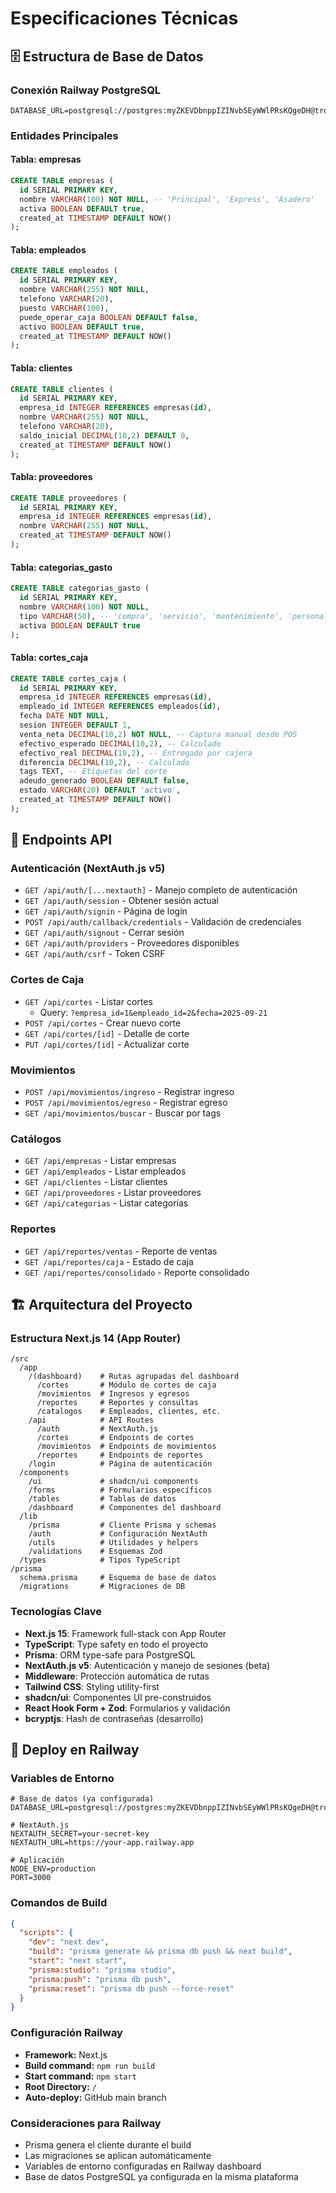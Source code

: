 # Especificaciones Técnicas

## 🗄️ Estructura de Base de Datos

### Conexión Railway PostgreSQL
```env
DATABASE_URL=postgresql://postgres:myZKEVDbnppIZINvbSEyWWlPRsKQgeDH@trolley.proxy.rlwy.net:31671/ballesteros
```

### Entidades Principales

#### Tabla: empresas
```sql
CREATE TABLE empresas (
  id SERIAL PRIMARY KEY,
  nombre VARCHAR(100) NOT NULL, -- 'Principal', 'Express', 'Asadero'
  activa BOOLEAN DEFAULT true,
  created_at TIMESTAMP DEFAULT NOW()
);
```

#### Tabla: empleados
```sql
CREATE TABLE empleados (
  id SERIAL PRIMARY KEY,
  nombre VARCHAR(255) NOT NULL,
  telefono VARCHAR(20),
  puesto VARCHAR(100),
  puede_operar_caja BOOLEAN DEFAULT false,
  activo BOOLEAN DEFAULT true,
  created_at TIMESTAMP DEFAULT NOW()
);
```

#### Tabla: clientes
```sql
CREATE TABLE clientes (
  id SERIAL PRIMARY KEY,
  empresa_id INTEGER REFERENCES empresas(id),
  nombre VARCHAR(255) NOT NULL,
  telefono VARCHAR(20),
  saldo_inicial DECIMAL(10,2) DEFAULT 0,
  created_at TIMESTAMP DEFAULT NOW()
);
```

#### Tabla: proveedores
```sql
CREATE TABLE proveedores (
  id SERIAL PRIMARY KEY,
  empresa_id INTEGER REFERENCES empresas(id),
  nombre VARCHAR(255) NOT NULL,
  created_at TIMESTAMP DEFAULT NOW()
);
```

#### Tabla: categorias_gasto
```sql
CREATE TABLE categorias_gasto (
  id SERIAL PRIMARY KEY,
  nombre VARCHAR(100) NOT NULL,
  tipo VARCHAR(50), -- 'compra', 'servicio', 'mantenimiento', 'personal', 'otros'
  activa BOOLEAN DEFAULT true
);
```

#### Tabla: cortes_caja
```sql
CREATE TABLE cortes_caja (
  id SERIAL PRIMARY KEY,
  empresa_id INTEGER REFERENCES empresas(id),
  empleado_id INTEGER REFERENCES empleados(id),
  fecha DATE NOT NULL,
  sesion INTEGER DEFAULT 1,
  venta_neta DECIMAL(10,2) NOT NULL, -- Captura manual desde POS
  efectivo_esperado DECIMAL(10,2), -- Calculado
  efectivo_real DECIMAL(10,2), -- Entregado por cajera
  diferencia DECIMAL(10,2), -- Calculado
  tags TEXT, -- Etiquetas del corte
  adeudo_generado BOOLEAN DEFAULT false,
  estado VARCHAR(20) DEFAULT 'activo',
  created_at TIMESTAMP DEFAULT NOW()
);
```

## 🔌 Endpoints API

### Autenticación (NextAuth.js v5)
- `GET /api/auth/[...nextauth]` - Manejo completo de autenticación
- `GET /api/auth/session` - Obtener sesión actual
- `GET /api/auth/signin` - Página de login
- `POST /api/auth/callback/credentials` - Validación de credenciales
- `GET /api/auth/signout` - Cerrar sesión
- `GET /api/auth/providers` - Proveedores disponibles
- `GET /api/auth/csrf` - Token CSRF

### Cortes de Caja
- `GET /api/cortes` - Listar cortes
  - Query: `?empresa_id=1&empleado_id=2&fecha=2025-09-21`
- `POST /api/cortes` - Crear nuevo corte
- `GET /api/cortes/[id]` - Detalle de corte
- `PUT /api/cortes/[id]` - Actualizar corte

### Movimientos
- `POST /api/movimientos/ingreso` - Registrar ingreso
- `POST /api/movimientos/egreso` - Registrar egreso
- `GET /api/movimientos/buscar` - Buscar por tags

### Catálogos
- `GET /api/empresas` - Listar empresas
- `GET /api/empleados` - Listar empleados
- `GET /api/clientes` - Listar clientes
- `GET /api/proveedores` - Listar proveedores
- `GET /api/categorias` - Listar categorías

### Reportes
- `GET /api/reportes/ventas` - Reporte de ventas
- `GET /api/reportes/caja` - Estado de caja
- `GET /api/reportes/consolidado` - Reporte consolidado

## 🏗️ Arquitectura del Proyecto

### Estructura Next.js 14 (App Router)
```
/src
  /app
    /(dashboard)    # Rutas agrupadas del dashboard
      /cortes       # Módulo de cortes de caja
      /movimientos  # Ingresos y egresos
      /reportes     # Reportes y consultas
      /catalogos    # Empleados, clientes, etc.
    /api            # API Routes
      /auth         # NextAuth.js
      /cortes       # Endpoints de cortes
      /movimientos  # Endpoints de movimientos
      /reportes     # Endpoints de reportes
    /login          # Página de autenticación
  /components
    /ui             # shadcn/ui components
    /forms          # Formularios específicos
    /tables         # Tablas de datos
    /dashboard      # Componentes del dashboard
  /lib
    /prisma         # Cliente Prisma y schemas
    /auth           # Configuración NextAuth
    /utils          # Utilidades y helpers
    /validations    # Esquemas Zod
  /types            # Tipos TypeScript
/prisma
  schema.prisma     # Esquema de base de datos
  /migrations       # Migraciones de DB
```

### Tecnologías Clave
- **Next.js 15**: Framework full-stack con App Router
- **TypeScript**: Type safety en todo el proyecto
- **Prisma**: ORM type-safe para PostgreSQL
- **NextAuth.js v5**: Autenticación y manejo de sesiones (beta)
- **Middleware**: Protección automática de rutas
- **Tailwind CSS**: Styling utility-first
- **shadcn/ui**: Componentes UI pre-construidos
- **React Hook Form + Zod**: Formularios y validación
- **bcryptjs**: Hash de contraseñas (desarrollo)

## 🚀 Deploy en Railway

### Variables de Entorno
```env
# Base de datos (ya configurada)
DATABASE_URL=postgresql://postgres:myZKEVDbnppIZINvbSEyWWlPRsKQgeDH@trolley.proxy.rlwy.net:31671/ballesteros

# NextAuth.js
NEXTAUTH_SECRET=your-secret-key
NEXTAUTH_URL=https://your-app.railway.app

# Aplicación
NODE_ENV=production
PORT=3000
```

### Comandos de Build
```json
{
  "scripts": {
    "dev": "next dev",
    "build": "prisma generate && prisma db push && next build",
    "start": "next start",
    "prisma:studio": "prisma studio",
    "prisma:push": "prisma db push",
    "prisma:reset": "prisma db push --force-reset"
  }
}
```

### Configuración Railway
- **Framework:** Next.js
- **Build command:** `npm run build`
- **Start command:** `npm start`
- **Root Directory:** `/`
- **Auto-deploy:** GitHub main branch

### Consideraciones para Railway
- Prisma genera el cliente durante el build
- Las migraciones se aplican automáticamente
- Variables de entorno configuradas en Railway dashboard
- Base de datos PostgreSQL ya configurada en la misma plataforma